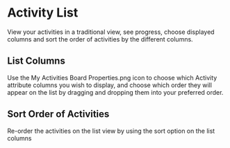 # Activity List
View your activities in a traditional view, see progress, choose displayed columns and sort the order of activities by the different columns.

## List Columns
Use the My Activities Board Properties.png icon to choose which Activity attribute columns you wish to display, and choose which order they will appear on the list by dragging and dropping them into your preferred order.

## Sort Order of Activities
Re-order the activities on the list view by using the sort option on the list columns

<!--https://wiki.hornbill.com/index.php?title=My_Activities_List_View -->